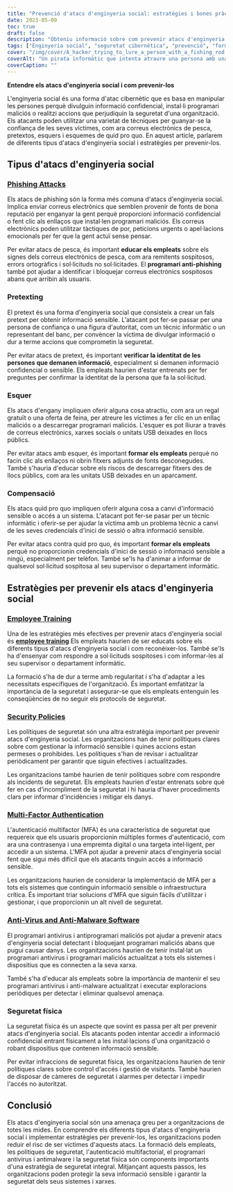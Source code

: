 ```yaml
---
title: "Prevenció d'atacs d'enginyeria social: estratègies i bones pràctiques"
date: 2023-05-09
toc: true
draft: false
description: "Obteniu informació sobre com prevenir atacs d'enginyeria social i protegir la informació confidencial de la vostra organització amb formació dels empleats, polítiques de seguretat i molt més."
tags: ["Enginyeria social", "seguretat cibernètica", "prevenció", "formació dels empleats", "polítiques de seguretat", "autenticació multifactor", "antivirus", "seguretat física", "regulacions governamentals", "FISMA", "HIPAA", "protecció de dades", "ciberamenaces", "seguretat de la xarxa", "Seguretat de la informació", "informació sensible", "cibercrim", "compliment", "estratègia de ciberseguretat", "seguretat de dades"]
cover: "/img/cover/A_hacker_trying_to_lure_a_person_with_a_fishing_rod.png"
coverAlt: "Un pirata informàtic que intenta atraure una persona amb una canya de pescar, mentre que un escut i un pany simbolitzen la ciberseguretat."
coverCaption: ""
---
```


**Entendre els atacs d'enginyeria social i com prevenir-los**

L'enginyeria social és una forma d'atac cibernètic que es basa en manipular les persones perquè divulguin informació confidencial, instal·li programari maliciós o realitzi accions que perjudiquin la seguretat d'una organització. Els atacants poden utilitzar una varietat de tècniques per guanyar-se la confiança de les seves víctimes, com ara correus electrònics de pesca, pretextos, esquers i esquemes de quid pro quo. En aquest article, parlarem de diferents tipus d'atacs d'enginyeria social i estratègies per prevenir-los.

## Tipus d'atacs d'enginyeria social

### [Phishing Attacks](https://simeononsecurity.com/articles/how-to-identify-phishing/)

Els atacs de phishing són la forma més comuna d'atacs d'enginyeria social. Implica enviar correus electrònics que semblen provenir de fonts de bona reputació per enganyar la gent perquè proporcioni informació confidencial o fent clic als enllaços que instal·len programari maliciós. Els correus electrònics poden utilitzar tàctiques de por, peticions urgents o apel·lacions emocionals per fer que la gent actuï sense pensar.

Per evitar atacs de pesca, és important **educar els empleats** sobre els signes dels correus electrònics de pesca, com ara remitents sospitosos, errors ortogràfics i sol·licituds no sol·licitades. El **programari anti-phishing** també pot ajudar a identificar i bloquejar correus electrònics sospitosos abans que arribin als usuaris.

### Pretexting

El pretext és una forma d'enginyeria social que consisteix a crear un fals pretext per obtenir informació sensible. L'atacant pot fer-se passar per una persona de confiança o una figura d'autoritat, com un tècnic informàtic o un representant del banc, per convèncer la víctima de divulgar informació o dur a terme accions que comprometin la seguretat.

Per evitar atacs de pretext, és important **verificar la identitat de les persones que demanen informació**, especialment si demanen informació confidencial o sensible. Els empleats haurien d'estar entrenats per fer preguntes per confirmar la identitat de la persona que fa la sol·licitud.

### Esquer

Els atacs d'engany impliquen oferir alguna cosa atractiu, com ara un regal gratuït o una oferta de feina, per atreure les víctimes a fer clic en un enllaç maliciós o a descarregar programari maliciós. L'esquer es pot lliurar a través de correus electrònics, xarxes socials o unitats USB deixades en llocs públics.

Per evitar atacs amb esquer, és important **formar els empleats** perquè no facin clic als enllaços ni obrin fitxers adjunts de fonts desconegudes. També s'hauria d'educar sobre els riscos de descarregar fitxers des de llocs públics, com ara les unitats USB deixades en un aparcament.

### Compensació

Els atacs quid pro quo impliquen oferir alguna cosa a canvi d'informació sensible o accés a un sistema. L'atacant pot fer-se pasar per un tècnic informàtic i oferir-se per ajudar la víctima amb un problema tècnic a canvi de les seves credencials d'inici de sessió o altra informació sensible.

Per evitar atacs contra quid pro quo, és important **formar els empleats** perquè no proporcionin credencials d'inici de sessió o informació sensible a ningú, especialment per telèfon. També se'ls ha d'animar a informar de qualsevol sol·licitud sospitosa al seu supervisor o departament informàtic.

## Estratègies per prevenir els atacs d'enginyeria social

### [Employee Training](https://simeononsecurity.com/articles/how-to-build-and-manage-an-effective-cybersecurity-awareness-training-program/)

Una de les estratègies més efectives per prevenir atacs d'enginyeria social és [**employee training**](https://simeononsecurity.com/articles/how-to-build-and-manage-an-effective-cybersecurity-awareness-training-program/) Els empleats haurien de ser educats sobre els diferents tipus d'atacs d'enginyeria social i com reconèixer-los. També se'ls ha d'ensenyar com respondre a sol·licituds sospitoses i com informar-les al seu supervisor o departament informàtic.

La formació s'ha de dur a terme amb regularitat i s'ha d'adaptar a les necessitats específiques de l'organització. És important emfatitzar la importància de la seguretat i assegurar-se que els empleats entenguin les conseqüències de no seguir els protocols de seguretat.

### [Security Policies](https://simeononsecurity.com/articles/how-to-secure-your-organization-against-insider-threats/)

Les polítiques de seguretat són una altra estratègia important per prevenir atacs d'enginyeria social. Les organitzacions han de tenir polítiques clares sobre com gestionar la informació sensible i quines accions estan permeses o prohibides. Les polítiques s'han de revisar i actualitzar periòdicament per garantir que siguin efectives i actualitzades.

Les organitzacions també haurien de tenir polítiques sobre com respondre als incidents de seguretat. Els empleats haurien d'estar entrenats sobre què fer en cas d'incompliment de la seguretat i hi hauria d'haver procediments clars per informar d'incidències i mitigar els danys.

### [Multi-Factor Authentication](https://simeononsecurity.com/articles/the-pros-and-cons-of-multi-factor-autentication/)

L'autenticació multifactor (MFA) és una característica de seguretat que requereix que els usuaris proporcionin múltiples formes d'autenticació, com ara una contrasenya i una empremta digital o una targeta intel·ligent, per accedir a un sistema. L'MFA pot ajudar a prevenir atacs d'enginyeria social fent que sigui més difícil que els atacants tinguin accés a informació sensible.

Les organitzacions haurien de considerar la implementació de MFA per a tots els sistemes que continguin informació sensible o infraestructura crítica. És important triar solucions d'MFA que siguin fàcils d'utilitzar i gestionar, i que proporcionin un alt nivell de seguretat.

### [Anti-Virus and Anti-Malware Software](https://simeononsecurity.com/recommendations/anti-virus)

El programari antivirus i antiprogramari maliciós pot ajudar a prevenir atacs d'enginyeria social detectant i bloquejant programari maliciós abans que pugui causar danys. Les organitzacions haurien de tenir instal·lat un programari antivirus i programari maliciós actualitzat a tots els sistemes i dispositius que es connecten a la seva xarxa.

També s'ha d'educar als empleats sobre la importància de mantenir el seu programari antivirus i anti-malware actualitzat i executar exploracions periòdiques per detectar i eliminar qualsevol amenaça.

### Seguretat física

La seguretat física és un aspecte que sovint es passa per alt per prevenir atacs d'enginyeria social. Els atacants poden intentar accedir a informació confidencial entrant físicament a les instal·lacions d'una organització o robant dispositius que contenen informació sensible.

Per evitar infraccions de seguretat física, les organitzacions haurien de tenir polítiques clares sobre control d'accés i gestió de visitants. També haurien de disposar de càmeres de seguretat i alarmes per detectar i impedir l'accés no autoritzat.

## Conclusió

Els atacs d'enginyeria social són una amenaça greu per a organitzacions de totes les mides. En comprendre els diferents tipus d'atacs d'enginyeria social i implementar estratègies per prevenir-los, les organitzacions poden reduir el risc de ser víctimes d'aquests atacs. La formació dels empleats, les polítiques de seguretat, l'autenticació multifactorial, el programari antivirus i antimalware i la seguretat física són components importants d'una estratègia de seguretat integral. Mitjançant aquests passos, les organitzacions poden protegir la seva informació sensible i garantir la seguretat dels seus sistemes i xarxes.
